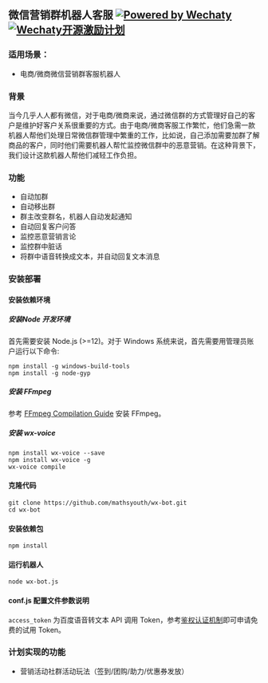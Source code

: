 ## 微信营销群机器人客服 [![Powered by Wechaty](https://img.shields.io/badge/Powered%20By-Wechaty-green.svg)](https://github.com/chatie/wechaty)[![Wechaty开源激励计划](https://img.shields.io/badge/Wechaty-开源激励计划-green.svg)](https://github.com/juzibot/Welcome/wiki/Everything-about-Wechaty)


### 适用场景：

* 电商/微商微信营销群客服机器人


### 背景

当今几乎人人都有微信，对于电商/微商来说，通过微信群的方式管理好自己的客户是维护好客户关系很重要的方式。由于电商/微商客服工作繁忙，他们急需一款机器人帮他们处理日常微信群管理中繁重的工作，比如说，自己添加需要加群了解商品的客户，同时他们需要机器人帮忙监控微信群中的恶意营销。在这种背景下，我们设计这款机器人帮他们减轻工作负担。


### 功能

* 自动加群
* 自动移出群
* 群主改变群名，机器人自动发起通知
* 自动回复客户问答
* 监控恶意营销言论
* 监控群中脏话
* 将群中语音转换成文本，并自动回复文本消息 


### 安装部署

#### 安装依赖环境

##### 安装Node 开发环境

首先需要安装 Node.js (>=12)。对于 Windows 系统来说，首先需要用管理员账户运行以下命令:

```shell
npm install -g windows-build-tools
npm install -g node-gyp
```

##### 安装 FFmpeg

参考 [FFmpeg Compilation Guide](https://trac.ffmpeg.org/wiki/CompilationGuide) 安装 FFmpeg。

##### 安装 wx-voice

```shell
npm install wx-voice --save
npm install wx-voice -g
wx-voice compile
```
 
#### 克隆代码

```shell
git clone https://github.com/mathsyouth/wx-bot.git
cd wx-bot
```

#### 安装依赖包

```shell
npm install
```

#### 运行机器人

```shell
node wx-bot.js
```

#### conf.js 配置文件参数说明

`access_token` 为百度语音转文本 API 调用 Token，参考[鉴权认证机制](https://ai.baidu.com/ai-doc/REFERENCE/Ck3dwjhhu)即可申请免费的试用 Token。


### 计划实现的功能

* 营销活动社群活动玩法（签到/团购/助力/优惠券发放）
